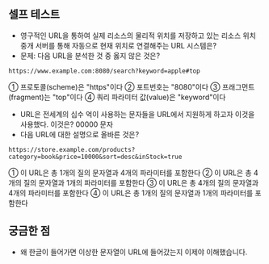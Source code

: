 ## 셀프 테스트

- 영구적인 URL을 통하여 실제 리소스의 물리적 위치를 저장하고 있는 리소스 위치 중개 서버를 통해 자동으로 현재 위치로 연결해주는 URL 시스템은?
- 문제: 다음 URL을 분석한 것 중 옳지 않은 것은?

```
https://www.example.com:8080/search?keyword=apple#top
```

① 프로토콜(scheme)은 "https"이다
② 포트번호는 "8080"이다
③ 프래그먼트(fragment)는 "top"이다
④ 쿼리 파라미터 값(value)은 "keyword"이다

- URL은 전세계의 십수 억이 사용하는 문자들을 URL에서 지원하게 하고자 이것을 사용했다. 이것은? 00000 문자
- 다음 URL에 대한 설명으로 올바른 것은?

```
https://store.example.com/products?category=book&price=10000&sort=desc&inStock=true
```

① 이 URL은 총 1개의 질의 문자열과 4개의 파라미터를 포함한다
② 이 URL은 총 4개의 질의 문자열과 1개의 파라미터를 포함한다
③ 이 URL은 총 4개의 질의 문자열과 4개의 파라미터를 포함한다
④ 이 URL은 총 1개의 질의 문자열과 1개의 파라미터를 포함한다

## 궁금한 점

- 왜 한글이 들어가면 이상한 문자열이 URL에 들어갔는지 이제야 이해했습니다.
